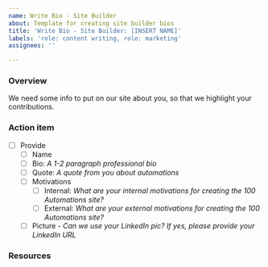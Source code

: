 ```yaml
---
name: Write Bio - Site Builder
about: Template for creating site builder bios
title: 'Write Bio - Site Builder: [INSERT NAME]'
labels: 'role: content writing, role: marketing'
assignees: ''

---
```


### Overview
We need some info to put on our site about you, so that we highlight your contributions.

### Action item
- [ ] Provide 
   - [ ] Name
   - [ ] Bio: _A 1-2 paragraph professional bio_
   - [ ] Quote:  _A quote from you about automations_
   - [ ] Motivations
      - [ ] Internal:  _What are your internal motivations for creating the 100 Automations site?_
      - [ ] External: _What are your external motivations for creating the 100 Automations site?_
   - [ ] Picture - _Can we use your LinkedIn pic? If yes, please provide your LinkedIn URL_

### Resources
